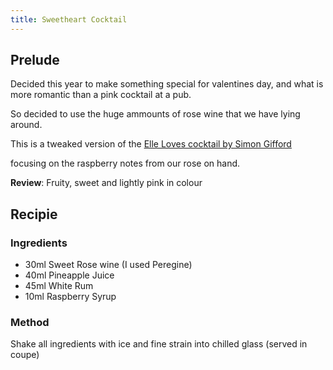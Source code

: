 ```yaml
---
title: Sweetheart Cocktail
---
```


## Prelude

Decided this year to make something special for valentines day, and what is more romantic than a pink cocktail at a pub.

So decided to use the huge ammounts of rose wine that we have lying around. 

This is a tweaked version of the [Elle Loves cocktail by Simon Gifford](https://www.diffordsguide.com/cocktails/recipe/3330/elle-loves-cocktail)

focusing on the raspberry notes from our rose on hand.

**Review**: Fruity, sweet and lightly pink in colour

## Recipie

### Ingredients

 - 30ml Sweet Rose wine (I used Peregine)
 - 40ml Pineapple Juice
 - 45ml White Rum
 - 10ml Raspberry Syrup

### Method

Shake all ingredients with ice and fine strain into chilled glass (served in coupe)
